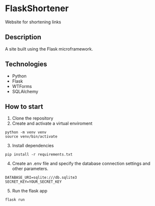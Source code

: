 # FlaskShortener
Website for shortening links

## Description
A site built using the Flask microframework.

## Technologies
* Python
* Flask
* WTForms
* SQLAlchemy

## How to start
1. Clone the repository
2. Create and activate a virtual enviroment
```commandline
python -m venv venv
source venv/bin/activate
```
3. Install dependencies
```commandline
pip install -r requirements.txt
```
4. Create an .env file and specify the database connection settings and other parameters.
```commandline
DATABASE_URI=sqlite:///db.sqlite3
SECRET_KEY=YOUR_SECRET_KEY
```
5. Run the flask app
```commandline
flask run
```